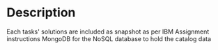 # Description 

Each tasks' solutions are included as snapshot as per IBM Assignment instructions
MongoDB for the NoSQL database to hold the catalog data
